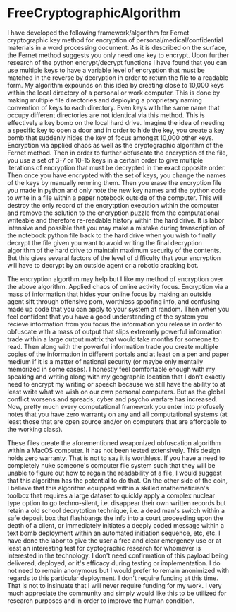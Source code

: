 # FreeCryptographicAlgorithm

I have developed the following framework/algorithm for Fernet cryptographic key method for encryption of personal/medical/confidential materials in a word processing document. As it is described on the surface, the Fernet method suggests you only need one key to encrypt. Upon further research of the python encrypt/decrypt functions I have found that you can use multiple keys to have a variable level of encryption that must be matched in the reverse by decryption in order to return the file to a readable form. My algorithm expounds on this idea by creating close to 10,000 keys within the local directory of a personal or work computer. This is done by making multiple file directories and deploying a proprietary naming convention of keys to each directory. Even keys with the same name that occupy different directories are not identical via this method. This is effectively a key bomb on the local hard drive. Imagine the idea of needing a specific key to open a door and in order to hide the key, you create a key bomb that suddenly hides the key of focus amongst 10,000 other keys. Encryption via applied chaos as well as the cryptographic algorithm of the Fernet method. Then in order to further obfuscate the encryption of the file, you use a set of 3-7 or 10-15 keys in a certain order to give multiple iterations of encryption that must be decrypted in the exact opposite order. Then once you have encrypted with the set of keys, you change the names of the keys by manually renming them. Then you erase the encryption file you made in python and only note the new key names and the python code to write in a file within a paper notebook outside of the computer. This will destroy the only record of the encrytption execution within the computer and remove the solution to the encryption puzzle from the computational writeable and therefore re-readable history within the hard drive. It is labor intensive and possible that you may make a mistake during transcription of the notebook python file back to the hard drive when you wish to finally decrypt the file given you want to avoid writing the final decryption algorithm of the hard drive to maintain maximum security of the contents. But this gives sevaral factors of the level of difficulty that your encryption will have to decrypt by an outside agent or a robotic cracking bot.

The encryption algorthm may help but I like my method of encryption over the above algorithm. Applied chaos of online activity focus. Encryption via a mass of information that hides your online focus by making an outside agent sift through offensive porn, worthless spoofing info, and confusing made up code that you can apply to your system at random. Then when you feel confident that you have a good understanding of the system you recieve information from you focus the information you release in order to obfuscate with a mass of output that slips extremely powerful information trade within a large output matrix that would take months for someone to read. Then along with the powerful information trade you create multiple copies of the information in different portals and at least on a pen and paper medium if it is a matter of national security (or maybe only mentally memorized in some cases). I honestly feel comfortable enough with my speaking and writing along with my geographic location that I don't exactly need to encrypt my writing or speech because we still have the ability to at least write what we wish on our own personal computers. But as the global conflict worsens and spreads, cyber and psycho warfare has increased. Now, pretty much every computational framework you enter into profusely notes that you have zero warranty on any and all computational systems (at least those that are open source and/or on computers that are affordable to the working class).

These files create the aforementioned weaponized obfuscation algorithm within a MacOS computer. It has not been tested extensively. This design holds zero warranty. That is not to say it is worthless. If you have a need to completely nuke someone's computer file system such that they will be unable to figure out how to regain the readability of a file, I would suggest that this algorithm has the potential to do that. On the other side of the coin, I believe that this algorithm equipped within a skilled mathematician's toolbox that requires a large dataset to quickly apply a complex nuclear type option to go techno-silent, i.e. disappear their own written records but retain a old school decrytption technique, i.e. a dead man's switch within a safe deposit box that flashbangs the info into a court proceeding upon the death of a client, or immediately initiates a deeply coded message within a text bomb deployment within an automated initiation sequence, etc, etc. I have done the labor to give the user a free and clear emergency use or at least an interesting test for cyptographic research for whomever is interested in the technology. I don't need confirmation of this payload being delivered, deployed, or it's efficacy during testing or implementation. I do not need to remain anonymous but I would prefer to remain anonimized with regards to this particular deployment. I don't require funding at this time. That is not to insinuate that I will never require funding for my work. I very much appreciate the community and simply would like this to be utilized for research purposes and in order to improve the human condition.
